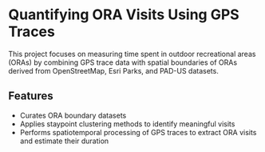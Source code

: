 # Quantifying ORA Visits Using GPS Traces

This project focuses on measuring time spent in outdoor recreational areas (ORAs) by combining GPS trace data with spatial boundaries of ORAs derived from OpenStreetMap, Esri Parks, and PAD-US datasets.

## Features
- Curates ORA boundary datasets  
- Applies staypoint clustering methods to identify meaningful visits  
- Performs spatiotemporal processing of GPS traces to extract ORA visits and estimate their duration  


